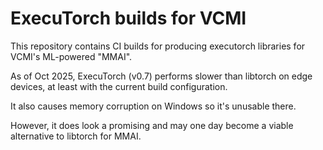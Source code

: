# ExecuTorch builds for VCMI

This repository contains CI builds for producing executorch libraries for VCMI's ML-powered "MMAI".

As of Oct 2025, ExecuTorch (v0.7) performs slower than libtorch on edge devices, at least with the current build configuration.

It also causes memory corruption on Windows so it's unusable there.

However, it does look a promising and may one day become a viable alternative to libtorch for MMAI.

